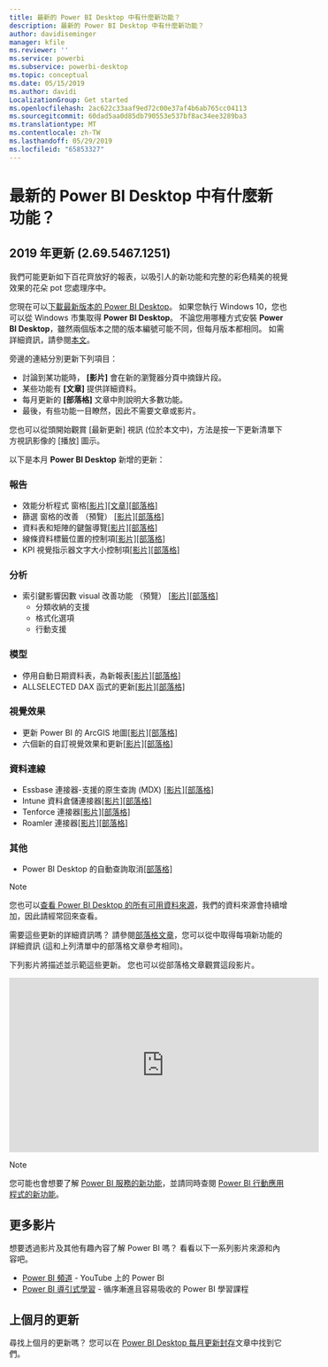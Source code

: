 ```yaml
---
title: 最新的 Power BI Desktop 中有什麼新功能？
description: 最新的 Power BI Desktop 中有什麼新功能？
author: davidiseminger
manager: kfile
ms.reviewer: ''
ms.service: powerbi
ms.subservice: powerbi-desktop
ms.topic: conceptual
ms.date: 05/15/2019
ms.author: davidi
LocalizationGroup: Get started
ms.openlocfilehash: 2ac622c33aaf9ed72c00e37af4b6ab765cc04113
ms.sourcegitcommit: 60dad5aa0d85db790553e537bf8ac34ee3289ba3
ms.translationtype: MT
ms.contentlocale: zh-TW
ms.lasthandoff: 05/29/2019
ms.locfileid: "65853327"
---
```

# <a name="whats-new-in-the-latest-power-bi-desktop-update"></a>最新的 Power BI Desktop 中有什麼新功能？ 

## <a name="may-2019-update-26954671251"></a>2019 年更新 (2.69.5467.1251)

我們可能更新如下百花齊放好的報表，以吸引人的新功能和完整的彩色精美的視覺效果的花朵 pot 您處理序中。 

您現在可以[下載最新版本的 Power BI Desktop](https://powerbi.microsoft.com/desktop)。 如果您執行 Windows 10，您也可以從 Windows 市集取得 **Power BI Desktop**。 不論您用哪種方式安裝 **Power BI Desktop**，雖然兩個版本之間的版本編號可能不同，但每月版本都相同。 如需詳細資訊，請參閱[本文](desktop-get-the-desktop.md)。 

旁邊的連結分別更新下列項目：

* 討論到某功能時， **[影片]** 會在新的瀏覽器分頁中摘錄片段。
* 某些功能有 **[文章]** 提供詳細資料。
* 每月更新的 **[部落格]** 文章中則說明大多數功能。
* 最後，有些功能一目瞭然，因此不需要文章或影片。

您也可以從頭開始觀賞 [最新更新]  視訊 (位於本文中)，方法是按一下更新清單下方視訊影像的 [播放]  圖示。

以下是本月 **Power BI Desktop** 新增的更新：

### <a name="reporting"></a>報告
* 效能分析程式 窗格[[影片]](https://youtu.be/O8GlHDz8xUQ?t=10)[[文章]](desktop-performance-analyzer.md)[[部落格]    ](https://powerbi.microsoft.com/blog/power-bi-desktop-may-2019-feature-summary/#perfAnalyzer) 
* 篩選 窗格的改善 （預覽） [[影片]](https://youtu.be/O8GlHDz8xUQ?t=377)[[部落格]  ](https://powerbi.microsoft.com/blog/power-bi-desktop-may-2019-feature-summary/#filterPane)
* 資料表和矩陣的鍵盤導覽[[影片]](https://youtu.be/O8GlHDz8xUQ?t=518)[[部落格]  ](https://powerbi.microsoft.com/blog/power-bi-desktop-may-2019-feature-summary/#accessibility)
* 線條資料標籤位置的控制項[[影片]](https://youtu.be/O8GlHDz8xUQ?t=572)[[部落格]  ](https://powerbi.microsoft.com/blog/power-bi-desktop-may-2019-feature-summary/#dataLabels)
* KPI 視覺指示器文字大小控制項[[影片]](https://youtu.be/O8GlHDz8xUQ?t=664)[[部落格]  ](https://powerbi.microsoft.com/blog/power-bi-desktop-may-2019-feature-summary/#kpi)


### <a name="analytics"></a>分析
* 索引鍵影響因數 visual 改善功能 （預覽） [[影片]](https://youtu.be/O8GlHDz8xUQ?t=717)[[部落格]  ](https://powerbi.microsoft.com/blog/power-bi-desktop-may-2019-feature-summary/#keyInfluencers) 
    * 分類收納的支援 
    * 格式化選項
    * 行動支援


### <a name="modeling"></a>模型
* 停用自動日期資料表，為新報表[[影片]](https://youtu.be/O8GlHDz8xUQ?t=984)[[部落格]  ](https://powerbi.microsoft.com/blog/power-bi-desktop-may-2019-feature-summary/#autoDate) 
* ALLSELECTED DAX 函式的更新[[影片]](https://youtu.be/O8GlHDz8xUQ?t=1080)[[部落格]  ](https://powerbi.microsoft.com/blog/power-bi-desktop-may-2019-feature-summary/#dax) 


### <a name="visuals"></a>視覺效果
* 更新 Power BI 的 ArcGIS 地圖[[影片]](https://youtu.be/O8GlHDz8xUQ?t=1093)[[部落格]  ](https://powerbi.microsoft.com/blog/power-bi-desktop-may-2019-feature-summary/#esri) 
* 六個新的自訂視覺效果和更新[[影片]](https://youtu.be/O8GlHDz8xUQ?t=1199)[[部落格]  ](https://powerbi.microsoft.com/blog/power-bi-desktop-may-2019-feature-summary/#mapbox) 


### <a name="data-connectivity"></a>資料連線
* Essbase 連接器-支援的原生查詢 (MDX) [[影片]](https://youtu.be/O8GlHDz8xUQ?t=2518)[[部落格]  ](https://powerbi.microsoft.com/blog/power-bi-desktop-may-2019-feature-summary/#essbase) 
* Intune 資料倉儲連接器[[影片]](https://youtu.be/O8GlHDz8xUQ?t=2538)[[部落格]   ](https://powerbi.microsoft.com/blog/power-bi-desktop-may-2019-feature-summary/#intune) 
* Tenforce 連接器[[影片]](https://youtu.be/O8GlHDz8xUQ?t=2560)[[部落格]  ](https://powerbi.microsoft.com/blog/power-bi-desktop-may-2019-feature-summary/#tenforce) 
* Roamler 連接器[[影片]](https://youtu.be/O8GlHDz8xUQ?t=2596)[[部落格]  ](https://powerbi.microsoft.com/blog/power-bi-desktop-may-2019-feature-summary/#roamler) 


### <a name="other"></a>其他
* Power BI Desktop 的自動查詢取消[[部落格]](https://powerbi.microsoft.com/blog/power-bi-desktop-may-2019-feature-summary/#queryCancellation) 

> [!NOTE]
> 您也可以[查看 Power BI Desktop 的所有可用資料來源](desktop-data-sources.md)，我們的資料來源會持續增加，因此請經常回來查看。

需要這些更新的詳細資訊嗎？ 請參閱[部落格文章](https://powerbi.microsoft.com/blog/power-bi-desktop-may-2019-feature-summary/)，您可以從中取得每項新功能的詳細資訊 (這和上列清單中的部落格文章參考相同)。


下列影片將描述並示範這些更新。 您也可以從部落格文章觀賞這段影片。

<iframe width="560" height="315" src="https://www.youtube.com/embed/O8GlHDz8xUQ" frameborder="0" allow="accelerometer; autoplay; encrypted-media; gyroscope; picture-in-picture" allowfullscreen></iframe>

> [!NOTE]
> 您可能也會想要了解 [Power BI 服務的新功能](service-whats-new.md)，並請同時查閱 [Power BI 行動應用程式的新功能](consumer/mobile/mobile-whats-new-in-the-mobile-apps.md)。

## <a name="more-videos"></a>更多影片

想要透過影片及其他有趣內容了解 Power BI 嗎？ 看看以下一系列影片來源和內容吧。

-   [Power BI 頻道](https://www.youtube.com/user/mspowerbi) - YouTube 上的 Power BI
-   [Power BI 導引式學習](https://powerbi.microsoft.com/guided-learning/) - 循序漸進且容易吸收的 Power BI 學習課程

## <a name="previous-months-updates"></a>上個月的更新

尋找上個月的更新嗎？ 您可以在 [Power BI Desktop 每月更新封存](desktop-latest-update-archive.md)文章中找到它們。
